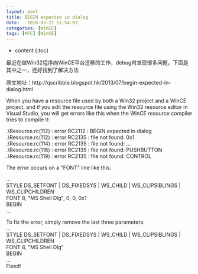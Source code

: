 ```yaml
---
layout: post
title: BEGIN expected in dialog
date:   2016-03-27 11:54:03
categories: [WinCE]
tags: [MFC] [WinCE]
---
```


* content
{:toc}

<p>最近在做Win32程序向WinCE平台迁移的工作，debug时发现很多问题，下面是其中之一，还好找到了解决方法</p>   

<p>原文地址：http://qscribble.blogspot.hk/2013/07/begin-expected-in-dialog.html</p>   
<p>When you have a resource file used by both a Win32 project and a WinCE project, and if you edit the resource file using the Win32 resource editor in Visual Studio, you will get errors like this when the WinCE resource compiler tries to compile it:<br>   
</p><p>   
.\Resource.rc(112) : error RC2112 : BEGIN expected in dialog<br>   
.\Resource.rc(112) : error RC2135 : file not found: 0x1<br>   
.\Resource.rc(114) : error RC2135 : file not found: ...<br>   
.\Resource.rc(116) : error RC2135 : file not found: PUSHBUTTON<br>   
.\Resource.rc(119) : error RC2135 : file not found: CONTROL<br>   
</p><p>   
The error occurs on a "FONT" line like this:<br>   
</p><p>   
...<br>   
STYLE DS_SETFONT | DS_FIXEDSYS | WS_CHILD | WS_CLIPSIBLINGS | WS_CLIPCHILDREN<br>   
FONT 8, "MS Shell Dlg", 0, 0, 0x1<br>   
BEGIN<br>   
...<br></p><p>   
To fix the error, simply remove the last three parameters:<br>   
...<br>   
STYLE DS_SETFONT | DS_FIXEDSYS | WS_CHILD | WS_CLIPSIBLINGS | WS_CLIPCHILDREN<br>   
FONT 8, "MS Shell Dlg"<br>   
BEGIN<br>   
...<br>   
Fixed!<br></p>